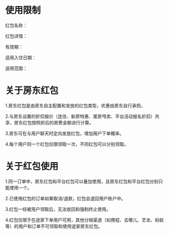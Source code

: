 # 使用限制

红包名称：

红包详情：

有效期：

适用入住日期：

适用范围：

# 关于房东红包

1.房东红包是由房东自主配置和发放的红包类型，优惠由房东自行承担。

2.与房东设置的折扣报价（连住、新房特惠、尾房甩卖、平台活动报名折扣）共享，房东红包按照折后的房费金额进行计算。

3.房东可在与用户聊天时定向发放红包，增加用户下单概率。

4.每个用户同一个红包仅限领取一次，不同红包可以分别领取。

# 关于红包使用

1.同一订单中，房东红包和平台红包可以叠加使用，且房东红包和平台红包分别只能使用一个。

2.已使用红包的订单如果取消/退款，红包会退回用户账户中。

3.红包一经被用户领取后，无法收回和强制终止使用。

4.红包仅限于在途家下单用户可用，其他分销渠道（如携程、去哪儿、艺龙、蚂蚁等）的用户和订单不可领取和使用途家房东红包。
